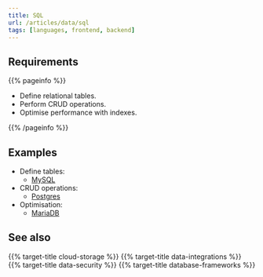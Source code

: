 ```yaml
---
title: SQL
url: /articles/data/sql
tags: [languages, frontend, backend]
---
```


## Requirements

{{% pageinfo %}}

* Define relational tables.
* Perform CRUD operations.
* Optimise performance with indexes.

{{% /pageinfo %}}

## Examples

* Define tables:
  * [MySQL](https://dev.mysql.com/doc/refman/8.0/en/sql-data-definition-statements.html)
* CRUD operations:
  * [Postgres](https://www.postgresql.org/docs/current/dml.html)
* Optimisation:
  * [MariaDB](https://mariadb.com/kb/en/getting-started-with-indexes/)

## See also

{{% target-title cloud-storage %}}
{{% target-title data-integrations %}}
{{% target-title data-security %}}
{{% target-title database-frameworks %}}
